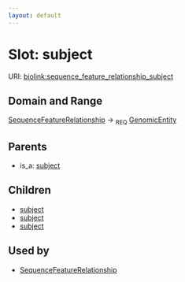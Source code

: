 ```yaml
---
layout: default
---
```



# Slot: subject




URI: [biolink:sequence_feature_relationship_subject](https://w3id.org/biolink/vocab/sequence_feature_relationship_subject)

## Domain and Range

[SequenceFeatureRelationship](SequenceFeatureRelationship.md) ->  <sub>REQ</sub> [GenomicEntity](GenomicEntity.md)

## Parents

 *  is_a: [subject](subject.md)

## Children

 *  [subject](exon_to_transcript_relationship_subject.md)
 *  [subject](gene_to_gene_product_relationship_subject.md)
 *  [subject](transcript_to_gene_relationship_subject.md)

## Used by

 * [SequenceFeatureRelationship](SequenceFeatureRelationship.md)
